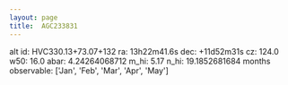 ```yaml
---
layout: page
title:  AGC233831
--- 
```

alt id: HVC330.13+73.07+132
ra: 13h22m41.6s
dec: +11d52m31s
cz: 124.0
w50: 16.0
abar: 4.24264068712
m_hi: 5.17
n_hi: 19.1852681684
months observable: ['Jan', 'Feb', 'Mar', 'Apr', 'May']
